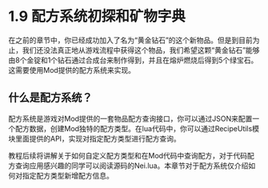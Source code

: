 # 1.9 配方系统初探和矿物字典

在之前的章节中，你已经成功加入了名为“黄金钻石”的这个新物品。但是到目前为止，我们还没法真正地从游戏流程中获得这个物品，我们希望这颗“黄金钻石”能够由8个金锭和1个钻石通过合成台来制作得到，并且在熔炉燃烧后得到5个绿宝石。这需要使用Mod提供的配方系统来实现。

## 什么是配方系统？

配方系统是游戏对Mod提供的一套物品配方查询接口，你可以通过JSON来配置一个配方数据，创建Mod独特的配方类型。在lua代码中，你可以通过RecipeUtils模块里面提供的API，实现对指定配方类型进行配方查询。

教程后续将讲解关于如何自定义配方类型和在Mod代码中查询配方，对于代码配方查询应用感兴趣的同学可以阅读源码的Nei.lua。本章节对于配方系统仅介绍如何对指定配方类型新增配方信息。
